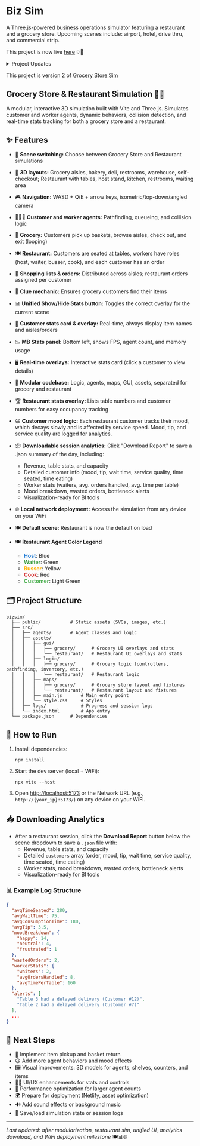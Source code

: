 # Biz Sim

A Three.js-powered business operations simulator featuring a restaurant and a grocery store. Upcoming scenes include: airport, hotel, drive thru, and commercial strip. 

This project is now live [here](https://bizsim.netlify.app) 💡🔌

<details>

<summary>Project Updates</summary>

---
Grocery Store & Restaurant Simulation Progress Log 🚀🍽️
---

Milestones Completed:
1. 📁 Project structure organized with /src, /assets, /public, /logs, etc.
2. 🌟 Three.js scene set up with camera, lighting, and renderer.
3. 🏪 Realistic grocery store layout: perimeter walls, aisles, bakery, deli, restrooms, warehouse, and self-checkout area.
4. 🎮 Navigation controls: WASD to move, Q/E to move up/down, arrow keys to look, Shift for speed boost.
5. 🧑‍🤝‍🧑 Worker and customer agents added to the scene.
6. 🚪 Store entrance and self-checkout area implemented.
7. 🛒 Customer agents now enter, wander aisles, check out, and exit with pathfinding, queueing, and collision logic.
8. 👷 Worker agents hover near self-checkout counters.
9. 🎥 Camera view optimized for a clear, centered, downward angle.
10. 🧩 Project logic modularized into agentController, pathfinding, and fixtureLoader modules.
11. 🧺 Customers pick up baskets, browse dynamically throughout the store, and return baskets.
12. 👤 Interactive customer stats: click any customer to view a real-time stats card (time in store, money, mood, shopping list, etc.).
13. 📊 Stats overlay displays live data for all customers.
14. 🗂️ Shopping lists are now distributed evenly across all aisles, and each item is associated with a specific aisle.
15. 🧭 Customers' waypoints are generated to visit the correct aisles for their shopping list.
16. 💡 A 'clue' mechanic ensures customers find their items as time passes at an aisle, preventing them from getting lost.
17. 👁️ Stats overlay now has a Show/Hide button and is hidden by default.
18. 📝 Customer stats card and overlay always display item names and aisles, never [object Object].
19. 📉 MB Stats panel at the bottom left shows FPS, agent count, and memory usage.
20. 🧩 Codebase modularized: logic, maps, and GUI now separated for grocery and restaurant (e.g., /logic/grocery, /logic/restaurant, /gui/grocery, /gui/restaurant)
21. 🍽️ Restaurant simulation added: new map, customer and worker agents (host, waiter, busser, cook), table seating, and order assignment
22. 🔄 Unified Show/Hide Stats button and overlay logic for both scenes
23. 🖥️ Scene switching via dropdown; overlays and UI now context-aware and extensible
24. 📊 Dual progress bars per restaurant customer: order lifecycle (placed → cooking → delivering → served) and consumption, with dynamic UI and analytics-ready state.
25. 🔁 Restaurant customer looping: customers leave when done eating, new customers are seated at the same table, and the process repeats indefinitely.
26. 📝 Session logging at restaurant closing: logs total revenue, customers served, and order breakdown. Menu and pricing logic modularized for analytics.
27. 🏆 Restaurant stats overlay now lists table numbers and customer numbers for easy occupancy tracking (orders are shown in a separate overlay)
28. 📦 Downloadable session analytics: "Download Report" button saves a .json summary of the day (revenue, table stats, capacity, etc.)
29. 🌐 Local network deployment: run with `npx vite --host` and access from any device on your WiFi
30. 🍽️ Default scene is now Restaurant for quick demo and analytics
31. 😃 Customer mood logic: Each restaurant customer tracks mood, which decays slowly and is affected by service speed. Mood and service quality are logged for analytics.
32. 📊 Session logs now include a detailed 'customers' array with order, mood, wait time, and service quality for each customer.
33. 🚀 Deployed to Netlify: The simulation is now live and accessible online for easy sharing and demoing.
    - URL: https://bizsim.netlify.app/
34. 📊 Phase 3 Analytics: Session logs now include customer timing stats (avgTimeSeated, avgWaitTime, avgConsumptionTime), mood/tip analytics, worker stats, wasted orders, bottleneck alerts, and are ready for visualization.
35. 🚪 Improved Restaurant Entrance: Customers now always enter through the front entrance and follow waypoints to their table, never walking through walls.
36. 🟢 All Bugs Fixed: Entry/exit logic, agent speed, and wall-walking issues are fully resolved. Simulation is robust and polished.
37. 📊 Interactive Analytics Dashboard: Live charts (Chart.js), uploadable .json reports, and a resizable analytics window for restaurant analytics. The main chart is now 3x larger (1140x660) for easier viewing and analysis.

Current State:
- The simulation is live on Netlify and accessible from anywhere 🌍
- Restaurant customers now always enter through the front entrance and follow waypoints to their table, never walking through walls.
- Phase 3 analytics: Downloadable logs now include customer timing, mood/tip, worker stats, wasted orders, bottleneck alerts, and are ready for BI visualization.
- Both grocery and restaurant simulations are fully modular, with clear separation of logic, maps, and GUI overlays.
- Unified UI and stats overlays adapt to the current scene.
- Codebase is organized for future expansion and maintainability.
- Analytics and session logs are easily downloadable for business intelligence and charting, including detailed customer mood and service quality analytics.
- All major bugs are fixed: agent movement, entry/exit, and speed are now robust and reliable. Simulation is polished and ready for further features or deployment.
- Interactive analytics dashboard: live charts, uploadable reports, and a resizable analytics window for restaurant analytics.
- The analytics dashboard chart is now 3x larger (1140x660), making analytics easier to view and analyze. The panel is resizable and the chart is interactive and visualization-ready.

Pending/Next Steps:
- 🛒 Implement item pickup and basket return logic.
- 😃 Add more agent behaviors (shopping lists, mood effects, etc.).
- 🖼️ Visual improvements: 3D models for agents, shelves, counters, and items.
- 🧑‍💻 UI/UX enhancements for stats and controls.
- 🚀 Performance optimization for larger agent counts.
- 🔊 Add sound effects or background music for immersion.
- 💾 Save/load simulation state or session logs.

---
Last updated: after modularization, restaurant sim, unified UI, analytics download, and WiFi deployment milestone 🍽️📊🌐 

</details>

This project is version 2 of [Grocery Store Sim](https://github.com/Photon1c/grocerystoresim)

## Grocery Store & Restaurant Simulation 🍎🍔

A modular, interactive 3D simulation built with Vite and Three.js. Simulates customer and worker agents, dynamic behaviors, collision detection, and real-time stats tracking for both a grocery store and a restaurant.

## ✨ Features
- 🔄 **Scene switching:** Choose between Grocery Store and Restaurant simulations
- 🏪 **3D layouts:** Grocery aisles, bakery, deli, restrooms, warehouse, self-checkout; Restaurant with tables, host stand, kitchen, restrooms, waiting area
- 🎮 **Navigation:** WASD + Q/E + arrow keys, isometric/top-down/angled camera
- 🧑‍🤝‍🧑 **Customer and worker agents:** Pathfinding, queueing, and collision logic
- 🛒 **Grocery:** Customers pick up baskets, browse aisles, check out, and exit (looping)
- 🍽️ **Restaurant:** Customers are seated at tables, workers have roles (host, waiter, busser, cook), and each customer has an order
- 📝 **Shopping lists & orders:** Distributed across aisles; restaurant orders assigned per customer
- 🧭 **Clue mechanic:** Ensures grocery customers find their items
- 📊 **Unified Show/Hide Stats button:** Toggles the correct overlay for the current scene
- 👤 **Customer stats card & overlay:** Real-time, always display item names and aisles/orders
- 📉 **MB Stats panel:** Bottom left, shows FPS, agent count, and memory usage
- 🖥️ **Real-time overlays:** Interactive stats card (click a customer to view details)
- 🧩 **Modular codebase:** Logic, agents, maps, GUI, assets, separated for grocery and restaurant
- 🏆 **Restaurant stats overlay:** Lists table numbers and customer numbers for easy occupancy tracking
- 😃 **Customer mood logic:** Each restaurant customer tracks their mood, which decays slowly and is affected by service speed. Mood, tip, and service quality are logged for analytics.
- 📦 **Downloadable session analytics:** Click "Download Report" to save a .json summary of the day, including:
  - Revenue, table stats, and capacity
  - Detailed customer info (mood, tip, wait time, service quality, time seated, time eating)
  - Worker stats (waiters, avg. orders handled, avg. time per table)
  - Mood breakdown, wasted orders, bottleneck alerts
  - Visualization-ready for BI tools
- 🌐 **Local network deployment:** Access the simulation from any device on your WiFi
- 🍽️ **Default scene:** Restaurant is now the default on load
- 🍽️ **Restaurant Agent Color Legend**

  - <span style="color:#1976d2;font-weight:bold;">Host</span>: Blue
  - <span style="color:#43a047;font-weight:bold;">Waiter</span>: Green
  - <span style="color:#ffb300;font-weight:bold;">Busser</span>: Yellow
  - <span style="color:#d32f2f;font-weight:bold;">Cook</span>: Red
  - <span style="color:#4caf50;font-weight:bold;">Customer</span>: Light Green

## 🗂️ Project Structure
```
bizsim/
  ├── public/           # Static assets (SVGs, images, etc.)
  ├── src/
  │   ├── agents/       # Agent classes and logic
  │   ├── assets/
  │   │   ├── gui/
  │   │   │   ├── grocery/      # Grocery UI overlays and stats
  │   │   │   └── restaurant/   # Restaurant UI overlays and stats
  │   │   ├── logic/
  │   │   │   ├── grocery/      # Grocery logic (controllers, pathfinding, inventory, etc.)
  │   │   │   └── restaurant/   # Restaurant logic
  │   │   ├── maps/
  │   │   │   ├── grocery/      # Grocery store layout and fixtures
  │   │   │   └── restaurant/   # Restaurant layout and fixtures
  │   │   ├── main.js       # Main entry point
  │   │   └── style.css     # Styles
  │   ├── logs/             # Progress and session logs
  │   └── index.html        # App entry
  └── package.json      # Dependencies
```

## 🚀 How to Run
1. Install dependencies:
   ```
   npm install
   ```
2. Start the dev server (local + WiFi):
   ```
   npx vite --host
   ```
3. Open [http://localhost:5173](http://localhost:5173) or the Network URL (e.g., `http://{your_ip}:5173/`) on any device on your WiFi.

## 📥 Downloading Analytics
- After a restaurant session, click the **Download Report** button below the scene dropdown to save a `.json` file with:
  - Revenue, table stats, and capacity
  - Detailed `customers` array (order, mood, tip, wait time, service quality, time seated, time eating)
  - Worker stats, mood breakdown, wasted orders, bottleneck alerts
  - Visualization-ready for BI tools

### 📊 Example Log Structure
```json
{
  "avgTimeSeated": 280,
  "avgWaitTime": 75,
  "avgConsumptionTime": 180,
  "avgTip": 3.5,
  "moodBreakdown": {
    "happy": 14,
    "neutral": 4,
    "frustrated": 1
  },
  "wastedOrders": 2,
  "workerStats": {
    "waiters": 2,
    "avgOrdersHandled": 8,
    "avgTimePerTable": 160
  },
  "alerts": [
    "Table 3 had a delayed delivery (Customer #12)",
    "Table 2 had a delayed delivery (Customer #7)"
  ],
  ...
}
```

## 📝 Next Steps
- 🛒 Implement item pickup and basket return
- 😃 Add more agent behaviors and mood effects
- 🖼️ Visual improvements: 3D models for agents, shelves, counters, and items
- 🧑‍💻 UI/UX enhancements for stats and controls
- 🚀 Performance optimization for larger agent counts
- 🌍 Prepare for deployment (Netlify, asset optimization)
- 🔊 Add sound effects or background music
- 💾 Save/load simulation state or session logs

---
_Last updated: after modularization, restaurant sim, unified UI, analytics download, and WiFi deployment milestone_ 🍽️📊🌐
